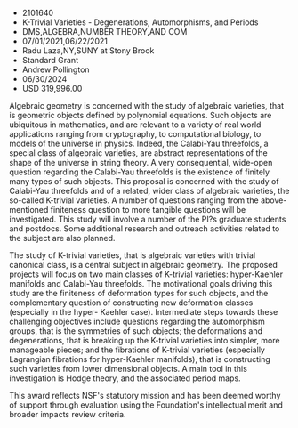 
* 2101640
* K-Trivial Varieties - Degenerations, Automorphisms, and Periods
* DMS,ALGEBRA,NUMBER THEORY,AND COM
* 07/01/2021,06/22/2021
* Radu Laza,NY,SUNY at Stony Brook
* Standard Grant
* Andrew Pollington
* 06/30/2024
* USD 319,996.00

Algebraic geometry is concerned with the study of algebraic varieties, that is
geometric objects defined by polynomial equations. Such objects are ubiquitous
in mathematics, and are relevant to a variety of real world applications ranging
from cryptography, to computational biology, to models of the universe in
physics. Indeed, the Calabi-Yau threefolds, a special class of algebraic
varieties, are abstract representations of the shape of the universe in string
theory. A very consequential, wide-open question regarding the Calabi-Yau
threefolds is the existence of finitely many types of such objects. This
proposal is concerned with the study of Calabi-Yau threefolds and of a related,
wider class of algebraic varieties, the so-called K-trivial varieties. A number
of questions ranging from the above-mentioned finiteness question to more
tangible questions will be investigated. This study will involve a number of the
PI?s graduate students and postdocs. Some additional research and outreach
activities related to the subject are also planned.

The study of K-trivial varieties, that is algebraic varieties with trivial
canonical class, is a central subject in algebraic geometry. The proposed
projects will focus on two main classes of K-trivial varieties: hyper-Kaehler
manifolds and Calabi-Yau threefolds. The motivational goals driving this study
are the finiteness of deformation types for such objects, and the complementary
question of constructing new deformation classes (especially in the hyper-
Kaehler case). Intermediate steps towards these challenging objectives include
questions regarding the automorphism groups, that is the symmetries of such
objects; the deformations and degenerations, that is breaking up the K-trivial
varieties into simpler, more manageable pieces; and the fibrations of K-trivial
varieties (especially Lagrangian fibrations for hyper-Kaehler manifolds), that
is constructing such varieties from lower dimensional objects. A main tool in
this investigation is Hodge theory, and the associated period maps.

This award reflects NSF's statutory mission and has been deemed worthy of
support through evaluation using the Foundation's intellectual merit and broader
impacts review criteria.
